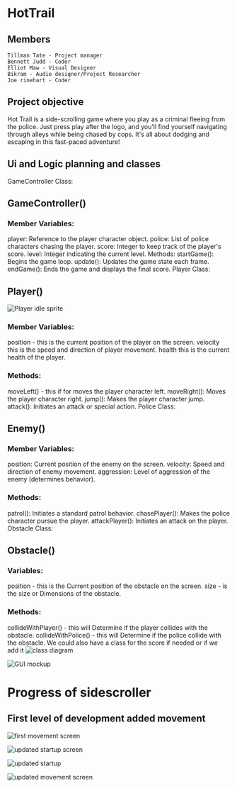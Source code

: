# HotTrail

## Members
    Tillman Tate - Project manager
    Bennett Judd - Coder
    Elliot Maw - Visual Designer
    Bikram - Audio designer/Project Researcher
    Joe rinehart - Coder
    
## Project objective
Hot Trail is a side-scrolling game where you play as a criminal fleeing from the police.
Just press play after the logo, and you'll find yourself navigating through alleys while being chased by cops.
It's all about dodging and escaping in this fast-paced adventure!
## Ui and Logic planning and classes
GameController Class:

## GameController()
### Member Variables:
player: Reference to the player character object.
police: List of police characters chasing the player.
score: Integer to keep track of the player's score.
level: Integer indicating the current level.
Methods:
startGame(): Begins the game loop.
update(): Updates the game state each frame.
endGame(): Ends the game and displays the final score.
Player Class:

## Player()
![Player idle sprite](https://github.com/DONALD-DUNK/SideScroller/blob/main/CHARACTER_IDLE_ELLIOTT.gif?raw=true)
### Member Variables:
position - this is the current position of the player on the screen.
velocity this is the speed and direction of player movement.
health this is the current health of the player.
### Methods:
moveLeft() - this if for moves the player character left.
moveRight(): Moves the player character right.
jump(): Makes the player character jump.
attack(): Initiates an attack or special action.
Police Class:


## Enemy()
### Member Variables:
position: Current position of the enemy on the screen.
velocity: Speed and direction of enemy movement.
aggression: Level of aggression of the enemy (determines behavior).
### Methods:
patrol(): Initiates a standard patrol behavior.
chasePlayer(): Makes the police character pursue the player.
attackPlayer(): Initiates an attack on the player.
Obstacle Class:

## Obstacle()
### Variables:
position - this is the Current position of the obstacle on the screen.
size - is the size or Dimensions of the obstacle.
### Methods:
collideWithPlayer() - this will Determine if the player collides with the obstacle.
collideWithPolice() - this will Determine if the police collide with the obstacle.
We could also have a class for the score if needed or if we add it
![class diagram](https://github.com/DONALD-DUNK/SideScroller/blob/main/images/Screenshot%202024-03-05%20at%209.27.47%20AM.png)

![GUI mockup](https://github.com/DONALD-DUNK/SideScroller/blob/main/images/image.jpg?raw=true)

# Progress of sidescroller
## First level of development added movement
![first movement screen](https://github.com/DONALD-DUNK/SideScroller/blob/main/images/Screenshot%202024-02-22%20at%209.18.09%20AM.png?raw=true)


![updated startup screen](https://github.com/DONALD-DUNK/SideScroller/blob/main/images/Screenshot%202024-03-01%20at%2010.04.36%20AM.png?raw=true)

![updated startup](https://github.com/DONALD-DUNK/SideScroller/blob/main/images/Screenshot%202024-03-01%20at%2010.58.01%20AM.png?raw=true)

![updated movement screen](https://github.com/DONALD-DUNK/SideScroller/blob/main/images/Screenshot%202024-03-01%20at%2010.11.20%20AM.png?raw=true)

